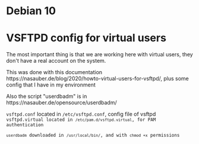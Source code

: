 # Debian 10
<h1>VSFTPD config for virtual users</h1>

<p>The most important thing is that we are working here with virtual users, they don't have a real account on the system.</p>

<p>This was done with this documentation https://nasauber.de/blog/2020/howto-virtual-users-for-vsftpd/, plus some config that I have in my environment</p>
<p>Also the script "userdbadm" is in https://nasauber.de/opensource/userdbadm/</p>


<p>
<code>vsftpd.conf</code> located in <code>/etc/vsftpd.conf</code>, config file of vsftpd<br />
<code>vsftpd.virtual located in <code>/etc/pam.d/vsftpd.virtual</code>, for PAM authentication<br />
<code>userdbadm</code> downloaded in <code>/usr/local/bin/</code>, and with <code>chmod +x</code> permissions<br />
</p>
